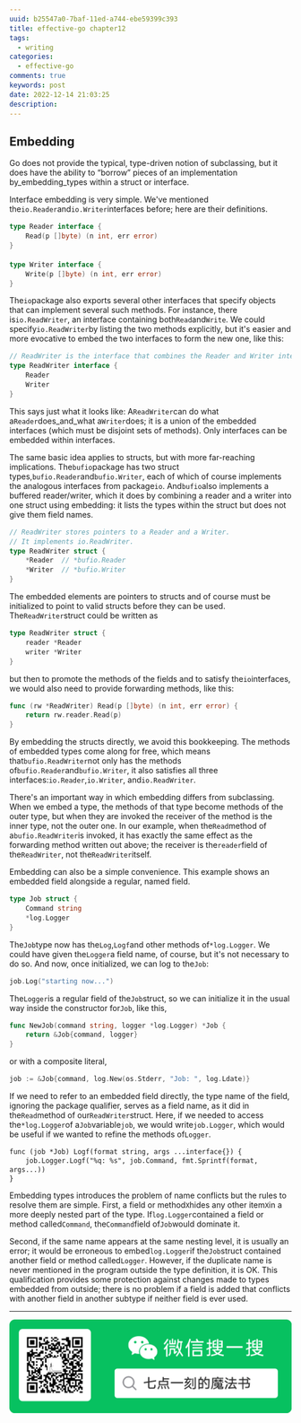 ```yaml
---
uuid: b25547a0-7baf-11ed-a744-ebe59399c393
title: effective-go chapter12
tags:
  - writing
categories:
  - effective-go
comments: true
keywords: post
date: 2022-12-14 21:03:25
description:
---
```


<!--more-->
<!-- 1. 发布前：删除草稿的 uuid -->
<!-- 2. 发布后：补充tag，category -->

## Embedding 

Go does not provide the typical, type-driven notion of subclassing, but it does have the ability to “borrow” pieces of an implementation by_embedding_types within a struct or interface.

Interface embedding is very simple. We've mentioned the`io.Reader`and`io.Writer`interfaces before; here are their definitions.

```go
type Reader interface {
    Read(p []byte) (n int, err error)
}

type Writer interface {
    Write(p []byte) (n int, err error)
}

```

The`io`package also exports several other interfaces that specify objects that can implement several such methods. For instance, there is`io.ReadWriter`, an interface containing both`Read`and`Write`. We could specify`io.ReadWriter`by listing the two methods explicitly, but it's easier and more evocative to embed the two interfaces to form the new one, like this:

```go
// ReadWriter is the interface that combines the Reader and Writer interfaces.
type ReadWriter interface {
    Reader
    Writer
}

```

This says just what it looks like: A`ReadWriter`can do what a`Reader`does_and_what a`Writer`does; it is a union of the embedded interfaces \(which must be disjoint sets of methods\). Only interfaces can be embedded within interfaces.

The same basic idea applies to structs, but with more far-reaching implications. The`bufio`package has two struct types,`bufio.Reader`and`bufio.Writer`, each of which of course implements the analogous interfaces from package`io`. And`bufio`also implements a buffered reader/writer, which it does by combining a reader and a writer into one struct using embedding: it lists the types within the struct but does not give them field names.

```go
// ReadWriter stores pointers to a Reader and a Writer.
// It implements io.ReadWriter.
type ReadWriter struct {
    *Reader  // *bufio.Reader
    *Writer  // *bufio.Writer
}

```

The embedded elements are pointers to structs and of course must be initialized to point to valid structs before they can be used. The`ReadWriter`struct could be written as

```go
type ReadWriter struct {
    reader *Reader
    writer *Writer
}

```

but then to promote the methods of the fields and to satisfy the`io`interfaces, we would also need to provide forwarding methods, like this:

```go
func (rw *ReadWriter) Read(p []byte) (n int, err error) {
    return rw.reader.Read(p)
}

```

By embedding the structs directly, we avoid this bookkeeping. The methods of embedded types come along for free, which means that`bufio.ReadWriter`not only has the methods of`bufio.Reader`and`bufio.Writer`, it also satisfies all three interfaces:`io.Reader`,`io.Writer`, and`io.ReadWriter`.

There's an important way in which embedding differs from subclassing. When we embed a type, the methods of that type become methods of the outer type, but when they are invoked the receiver of the method is the inner type, not the outer one. In our example, when the`Read`method of a`bufio.ReadWriter`is invoked, it has exactly the same effect as the forwarding method written out above; the receiver is the`reader`field of the`ReadWriter`, not the`ReadWriter`itself.

Embedding can also be a simple convenience. This example shows an embedded field alongside a regular, named field.

```go
type Job struct {
    Command string
    *log.Logger
}

```

The`Job`type now has the`Log`,`Logf`and other methods of`*log.Logger`. We could have given the`Logger`a field name, of course, but it's not necessary to do so. And now, once initialized, we can log to the`Job`:

```go
job.Log("starting now...")

```

The`Logger`is a regular field of the`Job`struct, so we can initialize it in the usual way inside the constructor for`Job`, like this,

```go
func NewJob(command string, logger *log.Logger) *Job {
    return &Job{command, logger}
}

```

or with a composite literal,

```go
job := &Job{command, log.New(os.Stderr, "Job: ", log.Ldate)}
```

If we need to refer to an embedded field directly, the type name of the field, ignoring the package qualifier, serves as a field name, as it did in the`Read`method of our`ReadWriter`struct. Here, if we needed to access the`*log.Logger`of a`Job`variable`job`, we would write`job.Logger`, which would be useful if we wanted to refine the methods of`Logger`.

```
func (job *Job) Logf(format string, args ...interface{}) {
    job.Logger.Logf("%q: %s", job.Command, fmt.Sprintf(format, args...))
}

```

Embedding types introduces the problem of name conflicts but the rules to resolve them are simple. First, a field or method`X`hides any other item`X`in a more deeply nested part of the type. If`log.Logger`contained a field or method called`Command`, the`Command`field of`Job`would dominate it.

Second, if the same name appears at the same nesting level, it is usually an error; it would be erroneous to embed`log.Logger`if the`Job`struct contained another field or method called`Logger`. However, if the duplicate name is never mentioned in the program outside the type definition, it is OK. This qualification provides some protection against changes made to types embedded from outside; there is no problem if a field is added that conflicts with another field in another subtype if neither field is ever used.

  




---
![20200131220947.png](source/_posts/assets/images/leunggeorge.github.io-image-9%201.png)
